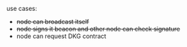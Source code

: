 use cases:
* ~~node can broadcast itself~~
* ~~node signs it beacon and other node can check signature~~
* node can request DKG contract
